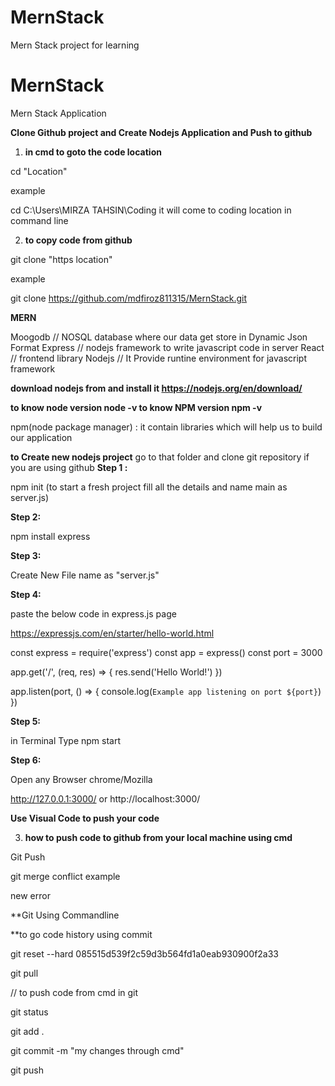 # MernStack
Mern Stack project for learning

# MernStack
Mern Stack Application

**Clone Github project and Create Nodejs Application and Push to github**
1. **in cmd to goto the code  location**

cd "Location"

example

cd C:\Users\MIRZA TAHSIN\Coding it will come to coding location in command line

2. **to copy code from github**

git clone "https location"

example

git clone https://github.com/mdfiroz811315/MernStack.git




**MERN**

Moogodb  // NOSQL database where our data get store in Dynamic Json Format
Express  // nodejs framework to write javascript code in server
React    // frontend library
Nodejs   // It Provide runtine environment for javascript framework

**download nodejs from and install it
https://nodejs.org/en/download/**

**to know node version
node -v
to know NPM version
npm -v**

npm(node package manager) : it contain libraries which will help us to build our application

**to Create new nodejs project**
go to that folder 
and clone git repository if you are using github
**Step 1 :**

npm init  (to start a fresh project fill all the details and name main as server.js)

**Step 2:**

npm install express

**Step 3:**

Create New File name as "server.js"

**Step 4:**

paste the below code in express.js page

https://expressjs.com/en/starter/hello-world.html

const express = require('express')
const app = express()
const port = 3000

app.get('/', (req, res) => {
  res.send('Hello World!')
})

app.listen(port, () => {
  console.log(`Example app listening on port ${port}`)
})

**Step 5:**

in Terminal Type
 npm start 

**Step 6:**

Open any Browser chrome/Mozilla

http://127.0.0.1:3000/ or http://localhost:3000/


**Use Visual Code to push your code**

3. **how to push code to github from your local machine using cmd**

Git Push


 git merge conflict example


new error

**Git Using Commandline

**to go code history using commit

git reset --hard 085515d539f2c59d3b564fd1a0eab930900f2a33

 git pull

// to push code from cmd in git

git status

git add .


git commit -m "my changes through cmd"

git push
